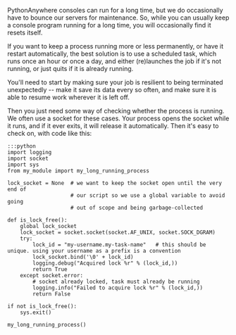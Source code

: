 
<!--
.. title: Long running tasks
.. slug: LongRunningTasks
.. date: 2015-05-13 14:35:28 UTC+01:00
.. tags:
.. category:
.. link:
.. description:
.. type: text
-->




PythonAnywhere consoles can run for a long time, but we do occasionally have to bounce our servers for maintenance. So, while you can usually keep a console program running for a long time, you will occasionally find it resets itself.

If you want to keep a process running more or less permanently, or have it restart automatically, the best solution is to use a scheduled task, which runs once an hour or once a day, and either (re)launches the job if it's not running, or just quits if it is already running.

You'll need to start by making sure your job is resilient to being terminated unexpectedly -- make it save its data every so often, and make sure it is able to resume work wherever it is left off.

Then you just need some way of checking whether the process is running. We often use a socket for these cases. Your process opens the socket while it runs, and if it ever exits, it will release it automatically. Then it's easy to check on, with code like this:

    :::python
    import logging
    import socket
    import sys
    from my_module import my_long_running_process

    lock_socket = None  # we want to keep the socket open until the very end of
                        # our script so we use a global variable to avoid going
                        # out of scope and being garbage-collected

    def is_lock_free():
        global lock_socket
        lock_socket = socket.socket(socket.AF_UNIX, socket.SOCK_DGRAM)
        try:
            lock_id = "my-username.my-task-name"   # this should be unique. using your username as a prefix is a convention
            lock_socket.bind('\0' + lock_id)
            logging.debug("Acquired lock %r" % (lock_id,))
            return True
        except socket.error:
            # socket already locked, task must already be running
            logging.info("Failed to acquire lock %r" % (lock_id,))
            return False

    if not is_lock_free():
        sys.exit()

    my_long_running_process()


